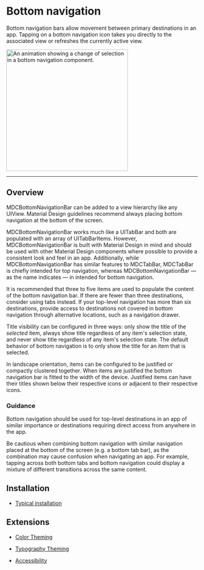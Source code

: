 # Bottom navigation

<!-- badges -->

Bottom navigation bars allow movement between primary destinations in an app. Tapping on a bottom
navigation icon takes you directly to the associated view or refreshes the currently active view.

<div class="article__asset article__asset--screenshot">
  <img src="docs/assets/bottom-navigation.gif" alt="An animation showing a change of selection in a bottom navigation component." width="320">
</div>

<!-- design-and-api -->

<!-- toc -->

- - -

## Overview

MDCBottomNavigationBar can be added to a view hierarchy like any UIView. Material Design guidelines recommend always placing bottom navigation at the bottom of the screen.

MDCBottomNavigationBar works much like a UITabBar and both are populated with an array of UITabBarItems. However, MDCBottomNavigationBar is built with Material Design in mind and should be used with other Material Design components where possible to provide a consistent look and feel in an app. Additionally, while MDCBottomNavigationBar has similar features to MDCTabBar, MDCTabBar is chiefly intended for top navigation, whereas MDCBottomNavigationBar — as the name indicates — in intended for bottom navigation.

It is recommended that three to five items are used to populate the content of the bottom navigation bar. If there are fewer than three destinations, consider using tabs instead. If your top-level navigation has more than six destinations, provide access to destinations not covered in bottom navigation through alternative locations, such as a navigation drawer.

Title visibility can be configured in three ways: only show the title of the *selected* item, always show title regardless of any item's selection state, and never show title regardless of any item's selection state. The default behavior of bottom navigation is to only show the title for an item that is selected.

In landscape orientation, items can be configured to be justified or compactly clustered together. When items are justified the bottom navigation bar is fitted to the width of the device. Justified items can have their titles shown below their respective icons or adjacent to their respective icons.

### Guidance

Bottom navigation should be used for top-level destinations in an app of similar importance or destinations requiring direct access from anywhere in the app. 

Be cautious when combining bottom navigation with similar navigation placed at the bottom of the screen (e.g. a bottom tab bar), as the combination may cause confusion when navigating an app. For example, tapping across both bottom tabs and bottom navigation could display a mixture of different transitions across the same content.

## Installation

- [Typical installation](../../../docs/component-installation.md)

## Extensions

- [Color Theming](color-theming.md)
- [Typography Theming](typography-theming.md)

- [Accessibility](accessibility.md)
